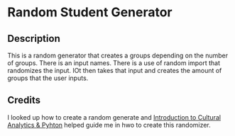 # Random Student Generator

## Description

This is a random generator that creates a groups depending on the number of groups. There is an input names. There is a use of random import that randomizes the input. IOt then takes that input and creates the amount of groups that the user inputs.

## Credits

I looked up how to create a random generate and [Introduction to Cultural Analytics & Pyhton](https://melaniewalsh.github.io/Intro-Cultural-Analytics/02-Python/EXTRA-Randomize-Students.html) helped guide me in hwo to create this randomizer.
